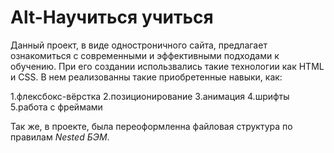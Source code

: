 # Alt-Научиться учиться

 Данный проект, в виде одностроничного сайта, предлагает ознакомиться с современными и эффективными подходами к обучению.  При его создании использвались такие технологии как HTML и CSS. В нем реализованны такие приобретенные навыки, как:

  1.флексбокс-вёрстка
  2.позиционирование
  3.анимация
  4.шрифты
  5.работа с фреймами

  Так же, в проекте, была переоформленна файловая структура по правилам *Nested БЭМ*.
